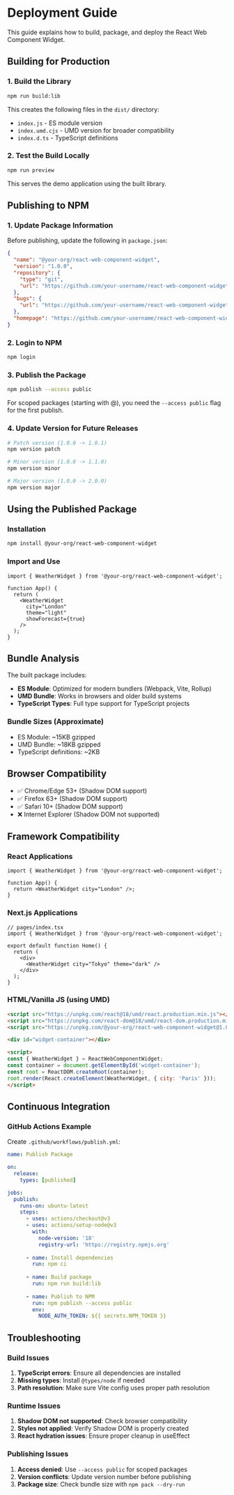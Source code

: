 # Deployment Guide

This guide explains how to build, package, and deploy the React Web Component Widget.

## Building for Production

### 1. Build the Library

```bash
npm run build:lib
```

This creates the following files in the `dist/` directory:
- `index.js` - ES module version
- `index.umd.cjs` - UMD version for broader compatibility  
- `index.d.ts` - TypeScript definitions

### 2. Test the Build Locally

```bash
npm run preview
```

This serves the demo application using the built library.

## Publishing to NPM

### 1. Update Package Information

Before publishing, update the following in `package.json`:

```json
{
  "name": "@your-org/react-web-component-widget",
  "version": "1.0.0",
  "repository": {
    "type": "git",
    "url": "https://github.com/your-username/react-web-component-widget.git"
  },
  "bugs": {
    "url": "https://github.com/your-username/react-web-component-widget/issues"
  },
  "homepage": "https://github.com/your-username/react-web-component-widget#readme"
}
```

### 2. Login to NPM

```bash
npm login
```

### 3. Publish the Package

```bash
npm publish --access public
```

For scoped packages (starting with @), you need the `--access public` flag for the first publish.

### 4. Update Version for Future Releases

```bash
# Patch version (1.0.0 -> 1.0.1)
npm version patch

# Minor version (1.0.0 -> 1.1.0) 
npm version minor

# Major version (1.0.0 -> 2.0.0)
npm version major
```

## Using the Published Package

### Installation

```bash
npm install @your-org/react-web-component-widget
```

### Import and Use

```tsx
import { WeatherWidget } from '@your-org/react-web-component-widget';

function App() {
  return (
    <WeatherWidget 
      city="London" 
      theme="light" 
      showForecast={true} 
    />
  );
}
```

## Bundle Analysis

The built package includes:

- **ES Module**: Optimized for modern bundlers (Webpack, Vite, Rollup)
- **UMD Bundle**: Works in browsers and older build systems
- **TypeScript Types**: Full type support for TypeScript projects

### Bundle Sizes (Approximate)

- ES Module: ~15KB gzipped
- UMD Bundle: ~18KB gzipped
- TypeScript definitions: ~2KB

## Browser Compatibility

- ✅ Chrome/Edge 53+ (Shadow DOM support)
- ✅ Firefox 63+ (Shadow DOM support)  
- ✅ Safari 10+ (Shadow DOM support)
- ❌ Internet Explorer (Shadow DOM not supported)

## Framework Compatibility

### React Applications
```tsx
import { WeatherWidget } from '@your-org/react-web-component-widget';

function App() {
  return <WeatherWidget city="London" />;
}
```

### Next.js Applications
```tsx
// pages/index.tsx
import { WeatherWidget } from '@your-org/react-web-component-widget';

export default function Home() {
  return (
    <div>
      <WeatherWidget city="Tokyo" theme="dark" />
    </div>
  );
}
```

### HTML/Vanilla JS (using UMD)
```html
<script src="https://unpkg.com/react@18/umd/react.production.min.js"></script>
<script src="https://unpkg.com/react-dom@18/umd/react-dom.production.min.js"></script>
<script src="https://unpkg.com/@your-org/react-web-component-widget@1.0.0/dist/index.umd.cjs"></script>

<div id="widget-container"></div>

<script>
const { WeatherWidget } = ReactWebComponentWidget;
const container = document.getElementById('widget-container');
const root = ReactDOM.createRoot(container);
root.render(React.createElement(WeatherWidget, { city: 'Paris' }));
</script>
```

## Continuous Integration

### GitHub Actions Example

Create `.github/workflows/publish.yml`:

```yaml
name: Publish Package

on:
  release:
    types: [published]

jobs:
  publish:
    runs-on: ubuntu-latest
    steps:
      - uses: actions/checkout@v3
      - uses: actions/setup-node@v3
        with:
          node-version: '18'
          registry-url: 'https://registry.npmjs.org'
      
      - name: Install dependencies
        run: npm ci
      
      - name: Build package
        run: npm run build:lib
      
      - name: Publish to NPM
        run: npm publish --access public
        env:
          NODE_AUTH_TOKEN: ${{ secrets.NPM_TOKEN }}
```

## Troubleshooting

### Build Issues

1. **TypeScript errors**: Ensure all dependencies are installed
2. **Missing types**: Install `@types/node` if needed
3. **Path resolution**: Make sure Vite config uses proper path resolution

### Runtime Issues

1. **Shadow DOM not supported**: Check browser compatibility
2. **Styles not applied**: Verify Shadow DOM is properly created
3. **React hydration issues**: Ensure proper cleanup in useEffect

### Publishing Issues

1. **Access denied**: Use `--access public` for scoped packages
2. **Version conflicts**: Update version number before publishing
3. **Package size**: Check bundle size with `npm pack --dry-run`
